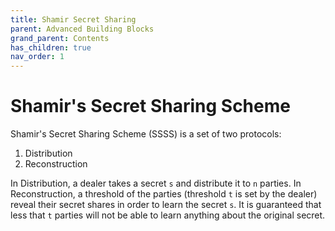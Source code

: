```yaml
---
title: Shamir Secret Sharing
parent: Advanced Building Blocks
grand_parent: Contents
has_children: true
nav_order: 1
---
```


# Shamir's Secret Sharing Scheme


Shamir's Secret Sharing Scheme (SSSS) is a set of two protocols:
1. Distribution 
2. Reconstruction 

In Distribution, a dealer takes a secret `s` and distribute it to `n` parties. In Reconstruction, a threshold of the parties (threshold `t` is set by the dealer) reveal their secret shares in order to learn the secret `s`. 
It is guaranteed that less that `t` parties will not be able to learn anything about the original secret.  